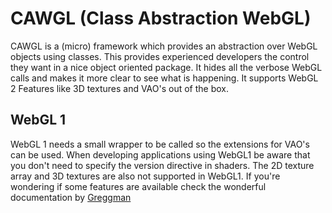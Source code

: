 # CAWGL (Class Abstraction WebGL)
CAWGL is a (micro) framework which provides an abstraction over WebGL objects using classes. 
This provides experienced developers the control they want in a nice object oriented package.
It hides all the verbose WebGL calls and makes it more clear to see what is happening.
It supports WebGL 2 Features like 3D textures and VAO's out of the box.

## WebGL 1
WebGL 1 needs a small wrapper to be called so the extensions for VAO's can be used.
When developing applications using WebGL1 be aware that you don't need to specify the version directive in shaders.
The 2D texture array and 3D textures are also not supported in WebGL1.
If you're wondering if some features are available check the wonderful documentation by [Greggman](https://webglfundamentals.org/)